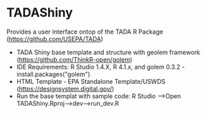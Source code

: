 # TADAShiny
Provides a user interface ontop of the TADA R Package (https://github.com/USEPA/TADA)
- TADA Shiny base template and structure with geolem framework  (https://github.com/ThinkR-open/golem) 
- IDE Requirements: R Studio 1.4.X, R 4.1.x, and golem 0.3.2 - install.packages("golem")
- HTML Template - EPA Standalone Template/USWDS (https://designsystem.digital.gov/)
- Run the base templat with sample code: R Studio -->Open TADAShiny.Rproj-->dev-->run_dev.R


